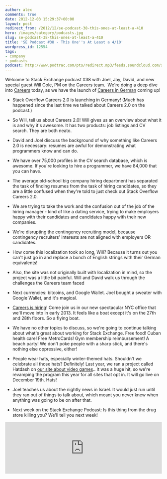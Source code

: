 ```yaml
---
author: alex
comments: true
date: 2012-12-03 15:29:37+00:00
layout: post
redirect_from: /2012/12/se-podcast-38-this-ones-at-least-a-410
hero: /images/category/podcasts.jpg
slug: se-podcast-38-this-ones-at-least-a-410
title: 'SE Podcast #38 - This One''s At Least a 4/10'
wordpress_id: 12554
tags:
- company
- podcasts
podcast: http://www.podtrac.com/pts/redirect.mp3/feeds.soundcloud.com/stream/69812124-stack-exchange-stack-exchange-podcast-38.mp3
---
```


Welcome to Stack Exchange podcast #38 with Joel, Jay, David, and new special guest Will Cole, PM on the Careers team.  We're doing a deep dive into [Careers](http://careers.stackoverflow.com) today, as we have the launch of [Careers in German](http://blog.stackoverflow.com/2012/11/join-stack-overflow-in-berlin-for-a-blowout-bash-on-december-5/) coming up!



	
  * Stack Overflow Careers 2.0 is launching in Germany! (Much has happened since the last time we talked about Careers 2.0 on the podcast.)

	
  * So Will, tell us about Careers 2.0! Will gives us an overview about what it is and why it's awesome. It has two products: job listings and CV search. They are both neato.

	
  * David and Joel discuss the background of why something like Careers 2.0 is necessary: resumes are awful for demonstrating what programmers know and can do.

	
  * We have over 75,000 profiles in the CV search database, which is awesome. If you're looking to hire a programmer, we have 84,000 that you can have.

	
  * The average old-school big company hiring department has separated the task of finding resumes from the task of hiring candidates, so they are a little confused when they're told to just check out Stack Overflow Careers 2.0.

	
  * We are trying to take the work and the confusion out of the job of the hiring manager - kind of like a dating service, trying to make employers happy with their candidates and candidates happy with their new companies.

	
  * We're disrupting the contingency recruiting model, because contingency recruiters' interests are not aligned with employers OR candidates.

	
  * How come this localization took so long, Will? Because it turns out you can't just go in and replace a bunch of English strings with their German equivalents!

	
  * Also, the site was not originally built with localization in mind, so the project was a little bit painful. Will and David walk us through the challenges the Careers team faced

	
  * Next currencies: bitcoins, and Google Wallet. Joel bought a sweater with Google Wallet, and it's magical.

	
  * [Careers is hiring](http://careers.stackoverflow.com/jobs/16279/stack-overflow-careers-developer-new-york-stack-exchange)! Come join us in our new spectacular NYC office that we'll move into in early 2013. It feels like a boat except it's on the 27th and 28th floors. So a flying boat.

	
  * We have no other topics to discuss, so we're going to continue talking about what's great about working for Stack Exchange. Free food! Cuban health care! Free MetroCards! Gym membership reimbursement! A beach party! We don't poke people with a sharp stick, and there's nothing else oppressive, either!

	
  * People wear hats, especially winter-themed hats. Shouldn't we celebrate all those hats? Definitely! Last year, we ran a project called Hatdash on [our site about video games](http://arqade.com/).. It was a huge hit, so we're revamping the program this year for all sites that opt in. It will go live on December 19th. Hats!

	
  * Joel teaches us about the nightly news in Israel. It would just run until they ran out of things to talk about, which meant you never knew when anything was going to be on after that.

	
  * Next week on the Stack Exchange Podcast: Is this thing from the drug store killing you? We'll tell you next week!




<iframe width="100%" height="166" scrolling="no" frameborder="no" src="https://w.soundcloud.com/player/?url=https%3A//api.soundcloud.com/tracks/69812124&amp;color=ff5500&amp;auto_play=false&amp;hide_related=false&amp;show_comments=true&amp;show_user=true&amp;show_reposts=false"></iframe>
